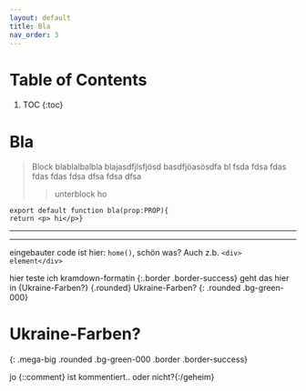 ```yaml
---
layout: default
title: Bla
nav_order: 3
---
```

# Table of Contents
1. TOC
{:toc}

# Bla

> Block blablalbalbla
> blajasdfjlsfjösd
> basdfjöasösdfa
> bl  fsda fdsa fdas fdas fdas fdsa dfsa fdsa dfsa
>> unterblock
> ho

    export default function bla(prop:PROP){
    return <p> hi</p>}
***
***

eingebauter code ist hier: `home()`, schön was? Auch z.b. `<div> element</div>`

hier teste ich kramdown-formatin
{:.border .border-success}
geht das hier in 
{Ukraine-Farben?}
{.rounded} 
Ukraine-Farben?
{: .rounded .bg-green-000}
# Ukraine-Farben?
{: .mega-big .rounded .bg-green-000 .border .border-success}

jo {::comment} ist kommentiert.. oder nicht?{:/geheim}
